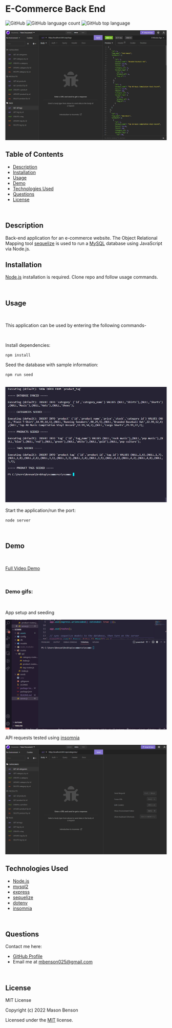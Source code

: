 # E-Commerce Back End

![GitHub](https://img.shields.io/github/license/mbenson025/ecommerce-backend)
![GitHub language count](https://img.shields.io/github/languages/count/mbenson025/ecommerce-backend)
![GitHub top language](https://img.shields.io/github/languages/top/mbenson025/ecommerce-backend)

<img src="assets/getreq.jpg" alt="insomnia get request" title="Insomnia Testing">

<br>

## Table of Contents

- [Description](#description)
- [Installation](#installation)
- [Usage](#usage)
- [Demo](#demo)
- [Technologies Used](#technologies-used)
- [Questions](#questions)
- [License](#license)

<br>

## Description

Back-end application for an e-commerce website. The Object Relational Mapping tool [sequelize](https://sequelize.org/) is used to run a [MySQL](https://www.mysql.com/) database using JavaScript via Node.js.
<br>

## Installation

[Node.js](https://nodejs.org/en/) installation is required. Clone repo and follow usage commands.

<br>

## Usage

<br>

This application can be used by entering the following commands-

<br>

Install dependencies:

```
npm install
```

Seed the database with sample information:

```
npm run seed
```

<br>
<img src="./assets/ecommSeeded.jpg" alt="command line seeding" title="npm run seed">

Start the application/run the port:

```
node server
```

<br>

## Demo

<br>

[Full Video Demo](https://drive.google.com/file/d/1A07wRr_sdNGFyZE6y547SnCxX1iEwOGt/view)

<br>

### Demo gifs:

<br>

App setup and seeding

<img src="assets/runsetup.gif" alt="application setup/seed" title="App Setup">

<br>

API requests tested using [insomnia](https://insomnia.rest/)

<img src="assets/insomniatests.gif" alt="api tests" title="Insomnia Testing">

<br>

## Technologies Used

- [Node.js](https://nodejs.org/en/)
- [mysql2](https://www.npmjs.com/package/mysql2)
- [express](https://expressjs.com/)
- [sequelize](https://sequelize.org/)
- [dotenv](https://www.npmjs.com/package/dotenv)
- [insomnia](https://insomnia.rest/)

<br>

## Questions

Contact me here:

- [GitHub Profile](https://github.com/mbenson025)
- Email me at mbenson025@gmail.com

<br>

## License

MIT License

Copyright (c) 2022 Mason Benson

Licensed under the [MIT](LICENSE) license.
